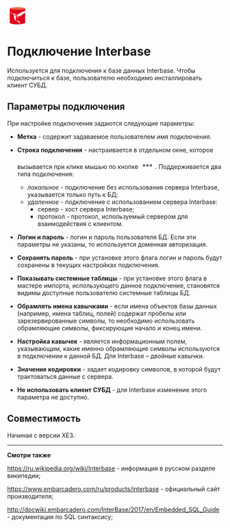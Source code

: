 ![](/media/app/icons/vendors/ibunidacdbconnection.svg)
# Подключение Interbase

Используется для подключения к базе данных Interbase. Чтобы подключиться к базе, пользователю необходимо инсталлировать клиент СУБД.

## Параметры подключения

При настройке подключения задаются следующие параметры:


*  **Метка** - содержит задаваемое пользователем имя подключения.

*  **Строка подключения** - настраивается в отдельном окне, которое вызывается при клике мышью по кнопке ![](/media/app/icons/toolbar_18/browse.svg). Поддерживается два типа подключения:
    * *локальное* - подключение без использования сервера Interbase, указывается только путь к БД;
    * *удаленное* - подключение с использованием сервера Interbase:
      * сервер - хост сервера Interbase;
      * протокол - протокол, используемый сервером для взаимодействия с клиентом.

*  **Логин и пароль** - логин и пароль пользователя БД. Если эти параметры не указаны, то используется доменная авторизация.

*  **Сохранять пароль** - при установке этого флага логин и пароль будут сохранены в текущих настройках подключения.

*  **Показывать системные таблицы** - при установке этого флага в мастере импорта, использующего данное подключение, становятся видимы доступные пользователю системные таблицы БД.

*  **Обрамлять имена кавычками** - если имена объектов базы данных (например, имена таблиц, полей) содержат пробелы или зарезервированные символы, то необходимо использовать обрамляющие символы, фиксирующие начало и конец имени.

*  **Настройка кавычек** - является информационным полем, указывающим, какие именно обрамляющие символы используются в подключении к данной БД. Для Interbase – двойные кавычки.

*  **Значение кодировки** - задает кодировку символов, в которой будут трактоваться данные с сервера.

*  **Не использовать клиент СУБД** -  для Interbase изменение этого параметра не доступно.

## Совместимость

Начиная с версии XE3.

-----

**Смотри также**

https://ru.wikipedia.org/wiki/Interbase - информация в русском разделе википедии;

https://www.embarcadero.com/ru/products/interbase - официальный сайт производителя;

http://docwiki.embarcadero.com/InterBase/2017/en/Embedded_SQL_Guide - документация по SQL синтаксису;


